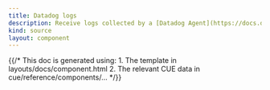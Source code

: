 ```yaml
---
title: Datadog logs
description: Receive logs collected by a [Datadog Agent](https://docs.datadoghq.com/agent)
kind: source
layout: component
---
```


{{/* This doc is generated using:
     1. The template in layouts/docs/component.html
     2. The relevant CUE data in cue/reference/components/... */}}
